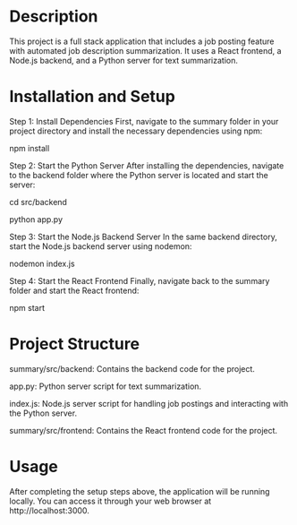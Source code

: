# Description
This project is a full stack application that includes a job posting feature with automated job description summarization. It uses a React frontend, a Node.js backend, and a Python server for text summarization.

# Installation and Setup
Step 1: Install Dependencies
First, navigate to the summary folder in your project directory and install the necessary dependencies using npm:

npm install

Step 2: Start the Python Server
After installing the dependencies, navigate to the backend folder where the Python server is located and start the server:

cd src/backend

python app.py

Step 3: Start the Node.js Backend Server
In the same backend directory, start the Node.js backend server using nodemon:

nodemon index.js

Step 4: Start the React Frontend
Finally, navigate back to the summary folder and start the React frontend:

npm start

# Project Structure
summary/src/backend: Contains the backend code for the project.

app.py: Python server script for text summarization.

index.js: Node.js server script for handling job postings and interacting with the Python server.

summary/src/frontend: Contains the React frontend code for the project.

# Usage

After completing the setup steps above, the application will be running locally. You can access it through your web browser at http://localhost:3000.
